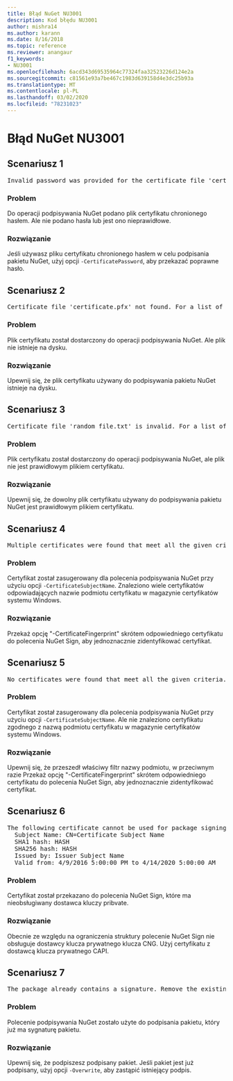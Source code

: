 ```yaml
---
title: Błąd NuGet NU3001
description: Kod błędu NU3001
author: mishra14
ms.author: karann
ms.date: 8/16/2018
ms.topic: reference
ms.reviewer: anangaur
f1_keywords:
- NU3001
ms.openlocfilehash: 6acd343d69535964c77324faa32523226d124e2a
ms.sourcegitcommit: c81561e93a7be467c1983d639158d4e3dc25b93a
ms.translationtype: MT
ms.contentlocale: pl-PL
ms.lasthandoff: 03/02/2020
ms.locfileid: "78231023"
---
```

# <a name="nuget-error-nu3001"></a>Błąd NuGet NU3001

## <a name="scenario-1"></a>Scenariusz 1

<pre>Invalid password was provided for the certificate file 'certificate.pfx'. Provide a valid password using the '-CertificatePassword' option.</pre>

### <a name="issue"></a>Problem

Do operacji podpisywania NuGet podano plik certyfikatu chronionego hasłem. Ale nie podano hasła lub jest ono nieprawidłowe.


### <a name="solution"></a>Rozwiązanie

Jeśli używasz pliku certyfikatu chronionego hasłem w celu podpisania pakietu NuGet, użyj opcji `-CertificatePassword`, aby przekazać poprawne hasło.



## <a name="scenario-2"></a>Scenariusz 2

<pre>Certificate file 'certificate.pfx' not found. For a list of accepted ways to provide a certificate, visit https://docs.nuget.org/docs/reference/command-line-reference.</pre>

### <a name="issue"></a>Problem

Plik certyfikatu został dostarczony do operacji podpisywania NuGet. Ale plik nie istnieje na dysku.


### <a name="solution"></a>Rozwiązanie

Upewnij się, że plik certyfikatu używany do podpisywania pakietu NuGet istnieje na dysku.



## <a name="scenario-3"></a>Scenariusz 3

<pre>Certificate file 'random_file.txt' is invalid. For a list of accepted ways to provide a certificate, visit https://docs.nuget.org/docs/reference/command-line-reference.</pre>

### <a name="issue"></a>Problem

Plik certyfikatu został dostarczony do operacji podpisywania NuGet, ale plik nie jest prawidłowym plikiem certyfikatu.


### <a name="solution"></a>Rozwiązanie

Upewnij się, że dowolny plik certyfikatu używany do podpisywania pakietu NuGet jest prawidłowym plikiem certyfikatu.



## <a name="scenario-4"></a>Scenariusz 4

<pre>Multiple certificates were found that meet all the given criteria. Use the '-CertificateFingerprint' option with the hash of the desired certificate.</pre>

### <a name="issue"></a>Problem

Certyfikat został zasugerowany dla polecenia podpisywania NuGet przy użyciu opcji `-CertificateSubjectName`. Znaleziono wiele certyfikatów odpowiadających nazwie podmiotu certyfikatu w magazynie certyfikatów systemu Windows.


### <a name="solution"></a>Rozwiązanie

Przekaż opcję "-CertificateFingerprint" skrótem odpowiedniego certyfikatu do polecenia NuGet Sign, aby jednoznacznie zidentyfikować certyfikat.



## <a name="scenario-5"></a>Scenariusz 5

<pre>No certificates were found that meet all the given criteria. For a list of accepted ways to provide a certificate, visit https://docs.nuget.org/docs/reference/command-line-reference.</pre>

### <a name="issue"></a>Problem

Certyfikat został zasugerowany dla polecenia podpisywania NuGet przy użyciu opcji `-CertificateSubjectName`. Ale nie znaleziono certyfikatu zgodnego z nazwą podmiotu certyfikatu w magazynie certyfikatów systemu Windows.


### <a name="solution"></a>Rozwiązanie

Upewnij się, że przeszedł właściwy filtr nazwy podmiotu, w przeciwnym razie Przekaż opcję "-CertificateFingerprint" skrótem odpowiedniego certyfikatu do polecenia NuGet Sign, aby jednoznacznie zidentyfikować certyfikat.



## <a name="scenario-6"></a>Scenariusz 6

<pre>The following certificate cannot be used for package signing as the private key provider is unsupported:
  Subject Name: CN=Certificate Subject Name
  SHA1 hash: HASH
  SHA256 hash: HASH
  Issued by: Issuer Subject Name
  Valid from: 4/9/2016 5:00:00 PM to 4/14/2020 5:00:00 AM</pre>

### <a name="issue"></a>Problem

Certyfikat został przekazano do polecenia NuGet Sign, które ma nieobsługiwany dostawca kluczy pribvate. 


### <a name="solution"></a>Rozwiązanie

Obecnie ze względu na ograniczenia struktury polecenie NuGet Sign nie obsługuje dostawcy klucza prywatnego klucza CNG. Użyj certyfikatu z dostawcą klucza prywatnego CAPI.



## <a name="scenario-7"></a>Scenariusz 7

<pre>The package already contains a signature. Remove the existing signature before adding a new signature.</pre>

### <a name="issue"></a>Problem

Polecenie podpisywania NuGet zostało użyte do podpisania pakietu, który już ma sygnaturę pakietu.


### <a name="solution"></a>Rozwiązanie

Upewnij się, że podpiszesz podpisany pakiet. Jeśli pakiet jest już podpisany, użyj opcji `-Overwrite`, aby zastąpić istniejący podpis.


